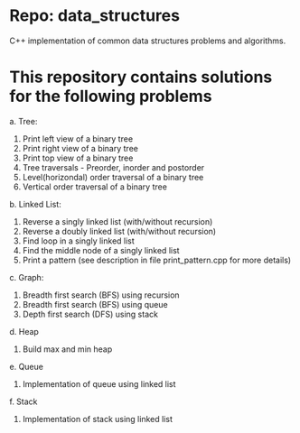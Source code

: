 Repo: data_structures
=====================

C++ implementation of common data structures problems and algorithms.

This repository contains solutions for the following problems
=============================================================
a. Tree:
1. Print left view of a binary tree
2. Print right view of a binary tree
3. Print top view of a binary tree
4. Tree traversals - Preorder, inorder and postorder
5. Level(horizondal) order traversal of a binary tree
6. Vertical order traversal of a binary tree

b. Linked List:
1. Reverse a singly linked list (with/without recursion)
2. Reverse a doubly linked list (with/without recursion)
3. Find loop in a singly linked list
4. Find the middle node of a singly linked list
5. Print a pattern (see description in file print_pattern.cpp for more details)

c. Graph:
1. Breadth first search (BFS) using recursion
2. Breadth first search (BFS) using queue
3. Depth first search (DFS) using stack

d. Heap
1. Build max and min heap

e. Queue
1. Implementation of queue  using linked list

f. Stack
1. Implementation of stack using linked list
